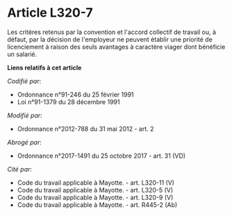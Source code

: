 # Article L320-7

Les critères retenus par la convention et l'accord collectif de travail ou, à défaut, par la décision de l'employeur ne
peuvent établir une priorité de licenciement à raison des seuls avantages à caractère viager dont bénéficie un salarié.

**Liens relatifs à cet article**

_Codifié par_:

  - Ordonnance n°91-246 du 25 février 1991
  - Loi n°91-1379 du 28 décembre 1991

_Modifié par_:

  - Ordonnance n°2012-788 du 31 mai 2012 - art. 2

_Abrogé par_:

  - Ordonnance n°2017-1491 du 25 octobre 2017 - art. 31 (VD)

_Cité par_:

  - Code du travail applicable à Mayotte. - art. L320-11 (V)
  - Code du travail applicable à Mayotte. - art. L320-5 (V)
  - Code du travail applicable à Mayotte. - art. L320-9 (V)
  - Code du travail applicable à Mayotte. - art. R445-2 (Ab)
